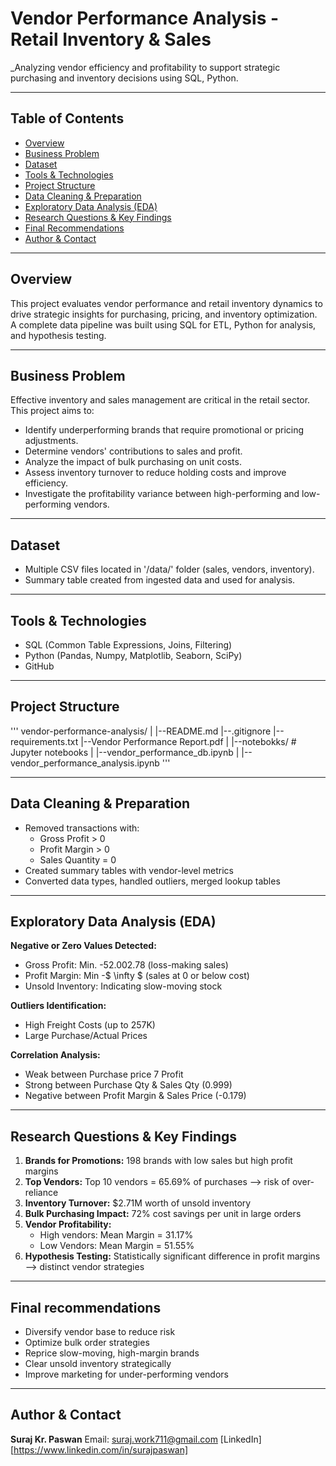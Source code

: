 # Vendor Performance Analysis - Retail Inventory & Sales

_Analyzing vendor efficiency and profitability to support strategic purchasing and inventory decisions using SQL, Python.

---

## Table of Contents
- <a href="#overview">Overview</a>
- <a href="#business-problem">Business Problem</a>
- <a href="#dataset">Dataset</a>
- <a href="#tools--technologies">Tools & Technologies</a>
- <a href="#project-structure">Project Structure</a>
- <a href="#data-cleaning--preparation">Data Cleaning & Preparation</a>
- <a href="#exploratory-data-analysis-eda">Exploratory Data Analysis (EDA)</a>
- <a href="#research-questions--key-findings">Research Questions & Key Findings</a>
- <a href="#final-recommendations">Final Recommendations</a>
- <a href="#author-contact">Author & Contact</a>

---
<h2><a class="anchor" id="overview"></a>Overview</h2>

This project evaluates vendor performance and retail inventory dynamics to drive strategic insights for purchasing, pricing, and inventory optimization. A complete data pipeline was built using SQL for ETL, Python for analysis, and hypothesis testing.

---
<h2><a class="anchor" id="business-problem"></a>Business Problem</h2>

Effective inventory and sales management are critical in the retail sector. This project aims to:
- Identify underperforming brands that require promotional or pricing adjustments.
- Determine vendors' contributions to sales and profit.
- Analyze the impact of bulk purchasing on unit costs.
- Assess inventory turnover to reduce holding costs and improve efficiency.
- Investigate the profitability variance between high-performing and low-performing vendors.

---
<h2><a class="anchor" id="dataset"></a>Dataset</h2>

- Multiple CSV files located in '/data/' folder (sales, vendors, inventory).
- Summary table created from ingested data and used for analysis.

---
<h2><a class="anchor" id="tools--technologies"></a>Tools & Technologies</h2>

- SQL (Common Table Expressions, Joins, Filtering)
- Python (Pandas, Numpy, Matplotlib, Seaborn, SciPy)
- GitHub

---
<h2><a class="anchor" id="project-structure"></a>Project Structure</h2>

'''
vendor-performance-analysis/
|
|--README.md
|--.gitignore
|--requirements.txt
|--Vendor Performance Report.pdf
|
|--notebokks/                  # Jupyter notebooks
|   |--vendor_performance_db.ipynb
|   |--vendor_performance_analysis.ipynb
'''

---
<h2><a class="anchor" id="data-cleaning--preparation"></a>Data Cleaning & Preparation</h2>

- Removed transactions with:
    - Gross Profit > 0
    - Profit Margin > 0
    - Sales Quantity = 0
- Created summary tables with vendor-level metrics
- Converted data types, handled outliers, merged lookup tables

---
<h2><a class="anchor" id="exploratory-data-analysis-eda"></a>Exploratory Data Analysis (EDA)</h2>

**Negative or Zero Values Detected:**
- Gross Profit: Min. -52.002.78 (loss-making sales)
- Profit Margin: Min -$ \infty $ (sales at 0 or below cost)
- Unsold Inventory: Indicating slow-moving stock

**Outliers Identification:**
- High Freight Costs (up to 257K)
- Large Purchase/Actual Prices

**Correlation Analysis:**
- Weak between Purchase price 7 Profit
- Strong between Purchase Qty & Sales Qty (0.999)
- Negative between Profit Margin & Sales Price (-0.179)

---
<h2><a class="anchor" id="research-questions--key-findings"></a>Research Questions & Key Findings</h2>

1. **Brands for Promotions:** 198 brands with low sales but high profit margins
2. **Top Vendors:** Top 10 vendors = 65.69% of purchases --> risk of over-reliance
3. **Inventory Turnover:** $2.71M worth of unsold inventory
4. **Bulk Purchasing Impact:** 72% cost savings per unit in large orders
5. **Vendor Profitability:**
    - High vendors: Mean Margin = 31.17%
    - Low Vendors: Mean Margin = 51.55%
6. **Hypothesis Testing:** Statistically significant difference in profit margins --> distinct vendor strategies

---
<h2><a class="anchor" id="final-recommendations"></a>Final recommendations</h2>

- Diversify vendor base to reduce risk
- Optimize bulk order strategies
- Reprice slow-moving, high-margin brands
- Clear unsold inventory strategically
- Improve marketing for under-performing vendors

---
<h2><a class="anchor" id="author-contact"></a>Author & Contact</h2>

**Suraj Kr. Paswan**
Email: suraj.work711@gmail.com
[LinkedIn][https://www.linkedin.com/in/surajpaswan]


